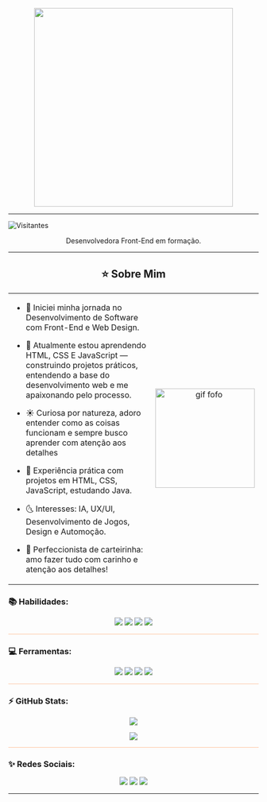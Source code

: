 <p align="center">
  <img src="https://i.imgur.com/5dohZ2U.png" width="400px" />
</p>

---

![Visitantes](https://komarev.com/ghpvc/?username=AriciaMaria&label=Visitantes&color=ffb6b6&style=flat)
<p align="center">Desenvolvedora Front-End em formação.</p>

---

<h2 align="center">⭐ Sobre Mim</h2>

<table>
  <tr>
    <td>
      
- 💫 Iniciei minha jornada no Desenvolvimento de Software com Front-End e Web Design.
- 🌙 Atualmente estou aprendendo HTML, CSS E JavaScript — construindo projetos práticos,
      entendendo a base do desenvolvimento web e me apaixonando pelo processo.
- ☀️ Curiosa por natureza, adoro entender como as coisas funcionam e sempre busco aprender com atenção aos detalhes 
- 🌟 Experiência prática com projetos em HTML, CSS, JavaScript, estudando Java.   
- 🌜 Interesses: IA, UX/UI, Desenvolvimento de Jogos, Design e Automoção.  
- 💛 Perfeccionista de carteirinha: amo fazer tudo com carinho e atenção aos detalhes!

    </td>
    <td align="center">
      <img src="https://media2.giphy.com/media/v1.Y2lkPTc5MGI3NjExNm1kazI0NHR5c2VoaWZuZ3pmNnJyMDN2Z3g3MTdjNDM3dGd2ZXJuOCZlcD12MV9pbnRlcm5hbF9naWZfYnlfaWQmY3Q9cw/IauL6LvGNlT3ffhcqq/giphy.gif" width="200px" alt="gif fofo" />
    </td>
  </tr>
</table>



### **📚 Habilidades:**
 
<p align="center">
  <img src="https://img.shields.io/badge/HTML5-E34F26?style=for-the-badge&logo=html5&logoColor=white"/>
  <img src="https://img.shields.io/badge/CSS3-1572B6?style=for-the-badge&logo=css3&logoColor=white"/>
  <img src="https://img.shields.io/badge/JavaScript-F7DF1E?style=for-the-badge&logo=javascript&logoColor=black"/>
  <img src="https://img.shields.io/badge/Java-ED8B00?style=for-the-badge&logo=openjdk&logoColor=white"/>
</p>

<hr style="height:1px;border:none;background-color:#ffc3a0;">

### **💻 Ferramentas:**

<p align="center">
  <img src="https://img.shields.io/badge/Visual%20Studio%20Code-0078d7?style=for-the-badge&logo=visualstudiocode&logoColor=white"/>
  <img src="https://img.shields.io/badge/Git-F05032?style=for-the-badge&logo=git&logoColor=white"/>
  <img src="https://img.shields.io/badge/GitHub-181717?style=for-the-badge&logo=github&logoColor=white"/>
  <img src="https://img.shields.io/badge/Figma-F24E1E?style=for-the-badge&logo=figma&logoColor=white"/>
</p>

<hr style="height:1px;border:none;background-color:#ffc3a0;">

### **⚡ GitHub Stats:**

<p align="center">
  <img src="https://github-readme-stats.vercel.app/api?username=AriciaMaria&show_icons=true&theme=radical&title_color=FF9AA2&icon_color=FFB7B2&text_color=ffffff&bg_color=ffffff00"/>
</p>

<p align="center">
  <img src="https://github-readme-stats.vercel.app/api/top-langs/?username=AriciaMaria&layout=compact&theme=radical&title_color=FF9AA2&text_color=ffffff&bg_color=ffffff00"/>
</p>

<hr style="height:1px;border:none;background-color:#ffc3a0;">

### **✨ Redes Sociais:**
<p align="center">
  <a href="https://www.linkedin.com/in/ariciamaria"><img src="https://img.shields.io/badge/LinkedIn-FF9AA2?style=for-the-badge&logo=linkedin&logoColor=white"/></a>
  <a href="https://instagram.com/ari.emis"><img src="https://img.shields.io/badge/Instagram-FFB7B2?style=for-the-badge&logo=instagram&logoColor=white"/></a>
  <a href="mailto:ariciamsc@gmail.com"><img src="https://img.shields.io/badge/Gmail-FFC3A0?style=for-the-badge&logo=gmail&logoColor=white"/></a>
</p>

---

<!--
**AriciaMaria/AriciaMaria** is a ✨ _special_ ✨ repository because its `README.md` (this file) appears on your GitHub profile.

Here are some ideas to get you started:

- 🔭 I’m currently working on ...
- 🌱 I’m currently learning ...
- 👯 I’m looking to collaborate on ...
- 🤔 I’m looking for help with ...
- 💬 Ask me about ...
- 📫 How to reach me: ...
- 😄 Pronouns: ...
- ⚡ Fun fact: ...
-->
